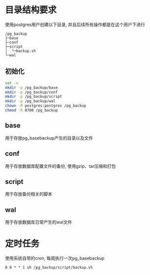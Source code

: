 # 目录结构要求

使用postgres用户创建以下目录, 并且后续所有操作都是在这个用户下进行

```
/pg_backup
├─base
├─conf
├─script
│  └─backup.sh
└─wal
```

## 初始化

```bash
set -e
mkdir -p /pg_backup/base
mkdir -p /pg_backup/conf
mkdir -p /pg_backup/script
mkdir -p /pg_backup/wal
chown -R postgres:postgres /pg_backup
chmod -R 0700 /pg_backup
```

## base

用于存放pg_basebackup产生的目录以及文件

## conf

用于存放数据库配置文件的备份, 使用gzip、tar压缩和打包

## script

用于存放备份相关的脚本

## wal

用于存放数据库日常产生的wal文件

# 定时任务

使用系统自带的cron, 每周执行一次pg_basebackup

```txt
0 0 * * 1 sh /pg_backup/script/backup.sh
```